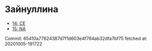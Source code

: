 # Зайнуллина
- [14: CE](14.md)
- [15: NA](15.md)

Commit: 65410a77624387d7f1d603e4f764ab32dfa7bf75
 fetched at: 20201005-191722
